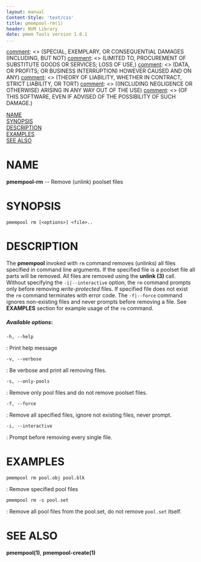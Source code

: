 ```yaml
---
layout: manual
Content-Style: 'text/css'
title: pmempool-rm(1)
header: NVM Library
date: pmem Tools version 1.0.1
...
```


[comment]: <> (Copyright 2016, Intel Corporation)

[comment]: <> (Redistribution and use in source and binary forms, with or without)
[comment]: <> (modification, are permitted provided that the following conditions)
[comment]: <> (are met:)
[comment]: <> (    * Redistributions of source code must retain the above copyright)
[comment]: <> (      notice, this list of conditions and the following disclaimer.)
[comment]: <> (    * Redistributions in binary form must reproduce the above copyright)
[comment]: <> (      notice, this list of conditions and the following disclaimer in)
[comment]: <> (      the documentation and/or other materials provided with the)
[comment]: <> (      distribution.)
[comment]: <> (    * Neither the name of the copyright holder nor the names of its)
[comment]: <> (      contributors may be used to endorse or promote products derived)
[comment]: <> (      from this software without specific prior written permission.)

[comment]: <> (THIS SOFTWARE IS PROVIDED BY THE COPYRIGHT HOLDERS AND CONTRIBUTORS)
[comment]: <> ("AS IS" AND ANY EXPRESS OR IMPLIED WARRANTIES, INCLUDING, BUT NOT)
[comment]: <> (LIMITED TO, THE IMPLIED WARRANTIES OF MERCHANTABILITY AND FITNESS FOR)
[comment]: <> (A PARTICULAR PURPOSE ARE DISCLAIMED. IN NO EVENT SHALL THE COPYRIGHT)
[comment]: <> (OWNER OR CONTRIBUTORS BE LIABLE FOR ANY DIRECT, INDIRECT, INCIDENTAL,)
[comment]: <> (SPECIAL, EXEMPLARY, OR CONSEQUENTIAL DAMAGES (INCLUDING, BUT NOT)
[comment]: <> (LIMITED TO, PROCUREMENT OF SUBSTITUTE GOODS OR SERVICES; LOSS OF USE,)
[comment]: <> (DATA, OR PROFITS; OR BUSINESS INTERRUPTION) HOWEVER CAUSED AND ON ANY)
[comment]: <> (THEORY OF LIABILITY, WHETHER IN CONTRACT, STRICT LIABILITY, OR TORT)
[comment]: <> ((INCLUDING NEGLIGENCE OR OTHERWISE) ARISING IN ANY WAY OUT OF THE USE)
[comment]: <> (OF THIS SOFTWARE, EVEN IF ADVISED OF THE POSSIBILITY OF SUCH DAMAGE.)

[comment]: <> (pmempool-rm.1 -- man page for pmempool-rm)

[NAME](#name)<br />
[SYNOPSIS](#synopsis)<br />
[DESCRIPTION](#description)<br />
[EXAMPLES](#examples)<br />
[SEE ALSO](#see-also)<br />

# NAME #

**pmempool-rm** -- Remove (unlink) poolset files

# SYNOPSIS #

```
pmempool rm [<options>] <file>..
```

# DESCRIPTION #

The **pmempool** invoked with `rm` command removes (unlinks) all files specified
in command line arguments. If the specified file is a poolset file all parts will
be removed. All files are removed using the **unlink (3)** call. Without
specifying the `-i|--interactive` option, the `rm` command prompts only before
removing *write-protected* files. If specified file does not exist the `rm` command
terminates with error code. The `-f|--force` command ignores non-existing files
and never prompts before removing a file. See **EXAMPLES** section for example
usage of the `rm` command.

##### Available options: #####

`-h, --help`

: Print help message

`-v, --verbose`

: Be verbose and print all removing files.

`-s, --only-pools`

: Remove only pool files and do not remove poolset files.

`-f, --force`

: Remove all specified files, ignore not existing files, never prompt.

`-i, --interactive`

: Prompt before removing every single file.


# EXAMPLES #

`pmempool rm pool.obj pool.blk`

: Remove specified pool files

`pmempool rm -s pool.set`

: Remove all pool files from the pool.set, do not remove `pool.set` itself.


# SEE ALSO #

**pmempool(1)**, **pmempool-create(1)**
